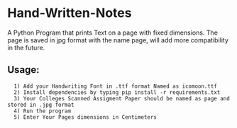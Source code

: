 # Hand-Written-Notes
A Python Program that prints Text on a page with fixed dimensions.
The page is saved in jpg format with the name page, will add more compatibility in the future.

## Usage:
    
      1) Add your Handwriting Font in .ttf format Named as icomoon.ttf
      2) Install dependencies by typing pip install -r requirements.txt
      3) Your Colleges Scanned Assigment Paper should be named as page and stored in .jpg format
      4) Run the program
      5) Enter Your Pages dimensions in Centimeters
